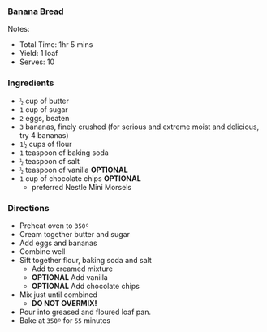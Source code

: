 ### Banana Bread
Notes:
- Total Time: 1hr 5 mins
- Yield: 1 loaf
- Serves: 10

### Ingredients
- `½` cup of butter
- `1` cup of sugar
- `2` eggs, beaten
- `3` bananas, finely crushed (for serious and extreme moist and delicious, try 4 bananas)
- `1½` cups of flour
- `1` teaspoon of baking soda
- `½` teaspoon of salt
- `½` teaspoon of vanilla  **OPTIONAL** 
- `1` cup of chocolate chips   **OPTIONAL** 
  - preferred Nestle Mini Morsels 

### Directions
- Preheat oven to `350º`
- Cream together butter and sugar
- Add eggs and bananas
- Combine well
- Sift together flour, baking soda and salt
  - Add to creamed mixture
  - **OPTIONAL** Add vanilla
  - **OPTIONAL** Add chocolate chips
- Mix just until combined
  - **DO NOT OVERMIX!**
- Pour into greased and floured loaf pan.
- Bake at `350º` for `55` minutes
